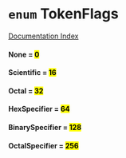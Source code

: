 # `enum` TokenFlags

[Documentation Index](../README.md)

#### None = <mark>0</mark>



#### Scientific = <mark>16</mark>



#### Octal = <mark>32</mark>



#### HexSpecifier = <mark>64</mark>



#### BinarySpecifier = <mark>128</mark>



#### OctalSpecifier = <mark>256</mark>



